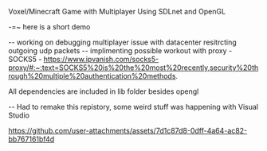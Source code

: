 Voxel/Minecraft Game with Multiplayer Using SDLnet and OpenGL

-=~ here is a short demo

-- working on debugging multiplayer issue with datacenter resitrcting outgoing udp packets
-- implimenting possible workout with proxy - SOCKS5 - https://www.ipvanish.com/socks5-proxy/#:~:text=SOCKS5%20is%20the%20most%20recently,security%20through%20multiple%20authentication%20methods.

All dependencies are included in lib folder besides opengl

-- Had to remake this repistory, some weird stuff was happening with Visual Studio




https://github.com/user-attachments/assets/7d1c87d8-0dff-4a64-ac82-bb767161bf4d
